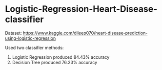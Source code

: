 # Logistic-Regression-Heart-Disease-classifier

Dataset: https://www.kaggle.com/dileep070/heart-disease-prediction-using-logistic-regression

Used two classifier methods:
1. Logistic Regression produced 84.43% accuracy
2. Decision Tree produced 76.23% accuracy
